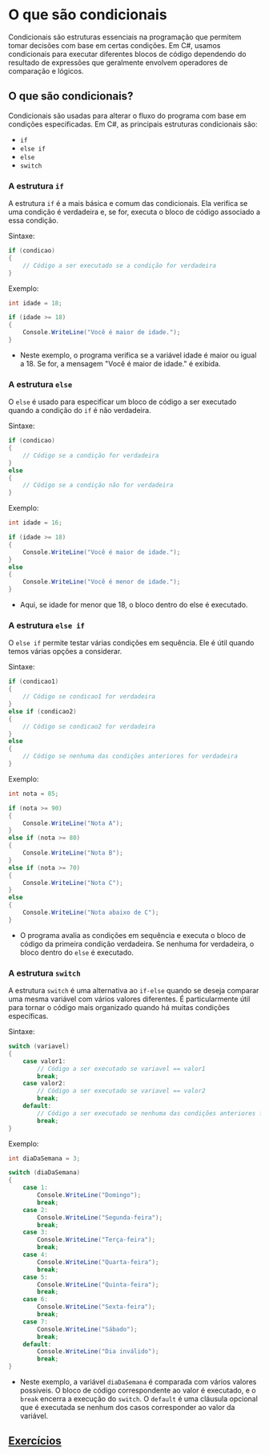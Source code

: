 # O que são condicionais

Condicionais são estruturas essenciais na programação que permitem tomar decisões com base em certas condições. Em C#, usamos condicionais para executar diferentes blocos de código dependendo do resultado de expressões que geralmente envolvem operadores de comparação e lógicos.

## O que são condicionais?

Condicionais são usadas para alterar o fluxo do programa com base em condições especificadas. Em C#, as principais estruturas condicionais são:

- `if`
- `else if`
- `else`
- `switch`

### A estrutura `if`

A estrutura `if` é a mais básica e comum das condicionais. Ela verifica se uma condição é verdadeira e, se for, executa o bloco de código associado a essa condição.

Sintaxe:

```csharp
if (condicao)
{
    // Código a ser executado se a condição for verdadeira
}
```

Exemplo:

```csharp
int idade = 18;

if (idade >= 18)
{
    Console.WriteLine("Você é maior de idade.");
}
```

- Neste exemplo, o programa verifica se a variável idade é maior ou igual a 18. Se for, a mensagem "Você é maior de idade." é exibida.

### A estrutura `else`

O `else` é usado para especificar um bloco de código a ser executado quando a condição do `if` é não verdadeira.

Sintaxe:

```csharp
if (condicao)
{
    // Código se a condição for verdadeira
}
else
{
    // Código se a condição não for verdadeira
}
```

Exemplo:

```csharp
int idade = 16;

if (idade >= 18)
{
    Console.WriteLine("Você é maior de idade.");
}
else
{
    Console.WriteLine("Você é menor de idade.");
}
```

- Aqui, se idade for menor que 18, o bloco dentro do else é executado.

### A estrutura `else if`

O `else if` permite testar várias condições em sequência. Ele é útil quando temos várias opções a considerar.

Sintaxe:

```csharp
if (condicao1)
{
    // Código se condicao1 for verdadeira
}
else if (condicao2)
{
    // Código se condicao2 for verdadeira
}
else
{
    // Código se nenhuma das condições anteriores for verdadeira
}
```

Exemplo:

```csharp
int nota = 85;

if (nota >= 90)
{
    Console.WriteLine("Nota A");
}
else if (nota >= 80)
{
    Console.WriteLine("Nota B");
}
else if (nota >= 70)
{
    Console.WriteLine("Nota C");
}
else
{
    Console.WriteLine("Nota abaixo de C");
}
```

- O programa avalia as condições em sequência e executa o bloco de código da primeira condição verdadeira. Se nenhuma for verdadeira, o bloco dentro do `else` é executado.

### A estrutura `switch`

A estrutura `switch` é uma alternativa ao `if-else` quando se deseja comparar uma mesma variável com vários valores diferentes. É particularmente útil para tornar o código mais organizado quando há muitas condições específicas.

Sintaxe:

```csharp
switch (variavel)
{
    case valor1:
        // Código a ser executado se variavel == valor1
        break;
    case valor2:
        // Código a ser executado se variavel == valor2
        break;
    default:
        // Código a ser executado se nenhuma das condições anteriores for atendida
        break;
}
```

Exemplo:

```csharp
int diaDaSemana = 3;

switch (diaDaSemana)
{
    case 1:
        Console.WriteLine("Domingo");
        break;
    case 2:
        Console.WriteLine("Segunda-feira");
        break;
    case 3:
        Console.WriteLine("Terça-feira");
        break;
    case 4:
        Console.WriteLine("Quarta-feira");
        break;
    case 5:
        Console.WriteLine("Quinta-feira");
        break;
    case 6:
        Console.WriteLine("Sexta-feira");
        break;
    case 7:
        Console.WriteLine("Sábado");
        break;
    default:
        Console.WriteLine("Dia inválido");
        break;
}
```

- Neste exemplo, a variável `diaDaSemana` é comparada com vários valores possíveis. O bloco de código correspondente ao valor é executado, e o `break` encerra a execução do `switch`. O `default` é uma cláusula opcional que é executada se nenhum dos casos corresponder ao valor da variável.

## [Exercícios](02-exercicios.md)
